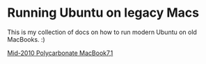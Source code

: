 # Running Ubuntu on legacy Macs
This is my collection of docs on how to run modern Ubuntu on old MacBooks. :)

[Mid-2010 Polycarbonate MacBook7,1](https://github.com/Benedolt/ubuntu-on-legacy-macs/blob/main/MacBook7%2C1%20(A1342).md)
